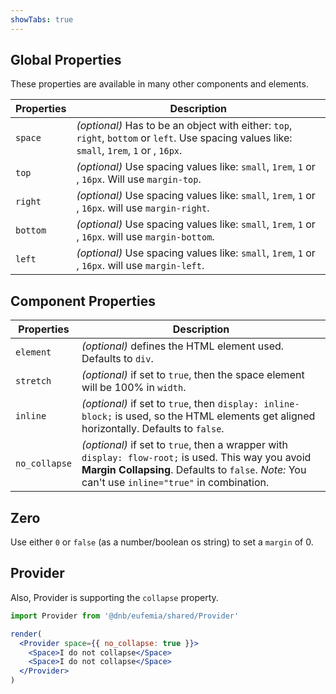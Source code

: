 ```yaml
---
showTabs: true
---
```


## Global Properties

These properties are available in many other components and elements.

| Properties | Description                                                                                                                                  |
| ---------- | -------------------------------------------------------------------------------------------------------------------------------------------- |
| `space`    | _(optional)_ Has to be an object with either: `top`, `right`, `bottom` or `left`. Use spacing values like: `small`, `1rem`, `1` or , `16px`. |
| `top`      | _(optional)_ Use spacing values like: `small`, `1rem`, `1` or , `16px`. Will use `margin-top`.                                               |
| `right`    | _(optional)_ Use spacing values like: `small`, `1rem`, `1` or , `16px`. will use `margin-right`.                                             |
| `bottom`   | _(optional)_ Use spacing values like: `small`, `1rem`, `1` or , `16px`. will use `margin-bottom`.                                            |
| `left`     | _(optional)_ Use spacing values like: `small`, `1rem`, `1` or , `16px`. will use `margin-left`.                                              |

## Component Properties

| Properties    | Description                                                                                                                                                                                            |
| ------------- | ------------------------------------------------------------------------------------------------------------------------------------------------------------------------------------------------------ |
| `element`     | _(optional)_ defines the HTML element used. Defaults to `div`.                                                                                                                                         |
| `stretch`     | _(optional)_ if set to `true`, then the space element will be 100% in `width`.                                                                                                                         |
| `inline`      | _(optional)_ if set to `true`, then `display: inline-block;` is used, so the HTML elements get aligned horizontally. Defaults to `false`.                                                             |
| `no_collapse` | _(optional)_ if set to `true`, then a wrapper with `display: flow-root;` is used. This way you avoid **Margin Collapsing**. Defaults to `false`. _Note:_ You can't use `inline="true"` in combination. |

## Zero

Use either `0` or `false` (as a number/boolean os string) to set a `margin` of 0.

## Provider

Also, Provider is supporting the `collapse` property.

```jsx
import Provider from '@dnb/eufemia/shared/Provider'

render(
  <Provider space={{ no_collapse: true }}>
    <Space>I do not collapse</Space>
    <Space>I do not collapse</Space>
  </Provider>
)
```

